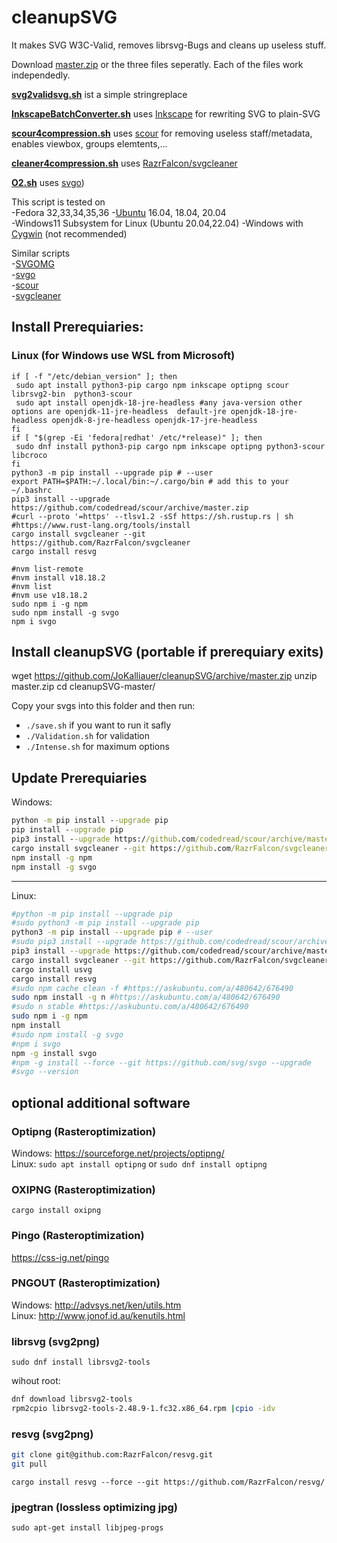 # cleanupSVG
It makes SVG W3C-Valid, removes librsvg-Bugs and cleans up useless stuff.

Download [master.zip](https://github.com/JoKalliauer/cleanupSVG/archive/master.zip) or the three files seperatly.
Each of the files work independedly.

**[svg2validsvg.sh](https://github.com/JoKalliauer/cleanupSVG/blob/master/svg2validsvg.sh)** ist a simple stringreplace

**[InkscapeBatchConverter.sh](https://github.com/JoKalliauer/cleanupSVG/blob/master/InkscapeBatchConverter.sh)** uses [Inkscape](https://inkscape.org/en/develop/getting-started/) for rewriting SVG to plain-SVG

**[scour4compression.sh](https://github.com/JoKalliauer/cleanupSVG/blob/master/scour4compression.sh)** uses [scour](https://github.com/scour-project/scour) for removing useless staff/metadata, enables viewbox, groups elemtents,...

**[cleaner4compression.sh](https://github.com/JoKalliauer/cleanupSVG/blob/master/cleaner4compression.sh)** uses [RazrFalcon/svgcleaner](https://github.com/RazrFalcon/svgcleaner)

**[O2.sh](https://github.com/JoKalliauer/cleanupSVG/blob/master/O2.sh)** uses [svgo](https://github.com/svg/svgo))



This script is tested on<br/>
-Fedora 32,33,34,35,36
-[Ubuntu](https://www.ubuntu.com/download/desktop) 16.04, 18.04, 20.04<br/>
-Windows11 Subsystem for Linux (Ubuntu 20.04,22.04)
-Windows with [Cygwin](https://cygwin.com/install.html) (not recommended)<br/>

Similar scripts<br/>
-[SVGOMG](https://github.com/jakearchibald/svgomg)<br/>
-[svgo](https://github.com/svg/svgo)<br/>
-[scour](https://github.com/scour-project/scour)<br/>
-[svgcleaner](https://github.com/RazrFalcon/svgcleaner)

## Install Prerequiaries:

### Linux (for Windows use WSL from Microsoft)


```
if [ -f "/etc/debian_version" ]; then
 sudo apt install python3-pip cargo npm inkscape optipng scour librsvg2-bin  python3-scour
 sudo apt install openjdk-18-jre-headless #any java-version other options are openjdk-11-jre-headless  default-jre openjdk-18-jre-headless openjdk-8-jre-headless openjdk-17-jre-headless
fi
if [ "$(grep -Ei 'fedora|redhat' /etc/*release)" ]; then
 sudo dnf install python3-pip cargo npm inkscape optipng python3-scour libcroco
fi
python3 -m pip install --upgrade pip # --user
export PATH=$PATH:~/.local/bin:~/.cargo/bin # add this to your ~/.bashrc
pip3 install --upgrade https://github.com/codedread/scour/archive/master.zip
#curl --proto '=https' --tlsv1.2 -sSf https://sh.rustup.rs | sh #https://www.rust-lang.org/tools/install
cargo install svgcleaner --git https://github.com/RazrFalcon/svgcleaner
cargo install resvg

#nvm list-remote
#nvm install v18.18.2
#nvm list
#nvm use v18.18.2 
sudo npm i -g npm
sudo npm install -g svgo
npm i svgo
```

## Install cleanupSVG (portable if prerequiary exits)
wget https://github.com/JoKalliauer/cleanupSVG/archive/master.zip
unzip master.zip
cd cleanupSVG-master/

Copy your svgs into this folder and then run:
- `./save.sh` if you want to run it safly
- `./Validation.sh` for validation
- `./Intense.sh` for maximum options


## Update Prerequiaries

Windows:
```cmd
python -m pip install --upgrade pip
pip install --upgrade pip
pip3 install --upgrade https://github.com/codedread/scour/archive/master.zip
cargo install svgcleaner --git https://github.com/RazrFalcon/svgcleaner
npm install -g npm
npm install -g svgo
```

----

Linux:
```bash
#python -m pip install --upgrade pip
#sudo python3 -m pip install --upgrade pip
python3 -m pip install --upgrade pip # --user
#sudo pip3 install --upgrade https://github.com/codedread/scour/archive/master.zip
pip3 install --upgrade https://github.com/codedread/scour/archive/master.zip # --user
cargo install svgcleaner --git https://github.com/RazrFalcon/svgcleaner
cargo install usvg
cargo install resvg
#sudo npm cache clean -f #https://askubuntu.com/a/480642/676490
sudo npm install -g n #https://askubuntu.com/a/480642/676490
#sudo n stable #https://askubuntu.com/a/480642/676490
sudo npm i -g npm
npm install
#sudo npm install -g svgo
#npm i svgo
npm -g install svgo
#npm -g install --force --git https://github.com/svg/svgo --upgrade
#svgo --version
```

## optional additional software
### Optipng (Rasteroptimization)

Windows: https://sourceforge.net/projects/optipng/<br/>
Linux: `sudo apt install optipng` or `sudo dnf install optipng`

### OXIPNG (Rasteroptimization)
`cargo install oxipng`

### Pingo (Rasteroptimization)
https://css-ig.net/pingo

### PNGOUT (Rasteroptimization)
Windows: http://advsys.net/ken/utils.htm<br/>
Linux: http://www.jonof.id.au/kenutils.html

### librsvg (svg2png)

`sudo dnf install librsvg2-tools`

wihout root:
```bash
dnf download librsvg2-tools
rpm2cpio librsvg2-tools-2.48.9-1.fc32.x86_64.rpm |cpio -idv
```

### resvg (svg2png)
```bash
git clone git@github.com:RazrFalcon/resvg.git
git pull
```

`cargo install resvg --force --git https://github.com/RazrFalcon/resvg/
`

### jpegtran (lossless optimizing jpg)
`sudo apt-get install libjpeg-progs`
